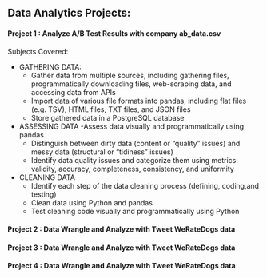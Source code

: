 ## Data Analytics Projects:


#### Project 1 : Analyze A/B Test Results with company ab_data.csv
Subjects Covered:

- GATHERING DATA:
  - Gather data from multiple sources, including gathering files, programmatically downloading files, web-scraping data, and accessing data from APIs
  - Import data of various file formats into pandas, including flat files (e.g. TSV), HTML files, TXT files, and JSON files
  - Store gathered data in a PostgreSQL database
- ASSESSING DATA
  -Assess data visually and programmatically using pandas
  - Distinguish between dirty data (content or “quality” issues) and messy data (structural or “tidiness” issues)
  - Identify data quality issues and categorize them using metrics: validity, accuracy, completeness, consistency, and uniformity
- CLEANING DATA
  - Identify each step of the data cleaning process (defining, coding,and testing)
  - Clean data using Python and pandas
  - Test cleaning code visually and programmatically using Python


#### Project 2 : Data Wrangle and Analyze with Tweet WeRateDogs data
#### Project 3 : Data Wrangle and Analyze with Tweet WeRateDogs data
#### Project 4 : Data Wrangle and Analyze with Tweet WeRateDogs data
